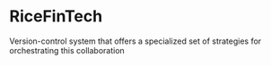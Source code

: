 # RiceFinTech
 Version-control system that offers a specialized set of strategies for orchestrating this collaboration
